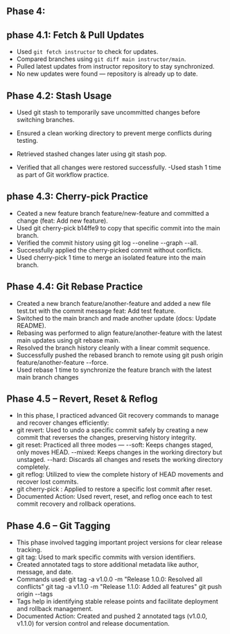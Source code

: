 ## Phase 4:
## phase 4.1:  Fetch & Pull Updates
- Used `git fetch instructor` to check for updates.
- Compared branches using `git diff main instructor/main`.
- Pulled latest updates from instructor repository to stay synchronized.
- No new updates were found — repository is already up to date.

## Phase 4.2: Stash Usage

 - Used git stash to temporarily save uncommitted changes before switching branches.
 - Ensured a clean working directory to prevent merge conflicts during testing.

 - Retrieved stashed changes later using git stash pop.
 - Verified that all changes were restored successfully.
 -Used stash 1 time as part of Git workflow practice.
 ## phase 4.3: Cherry-pick Practice

 - Ceated a new feature branch feature/new-feature and committed a change (feat: Add new feature).
 - Used git cherry-pick b14ffe9 to copy that specific commit into the main branch.
 - Verified the commit history using git log --oneline --graph --all.
 - Successfully applied the cherry-picked commit without conflicts.
 - Used cherry-pick 1 time to merge an isolated feature into the main branch.
 ## Phase 4.4: Git Rebase Practice

- Created a new branch feature/another-feature and added a new file test.txt with the commit message feat: Add test feature.
- Switched to the main branch and made another update (docs: Update README).
- Rebasing was performed to align feature/another-feature with the latest main updates using git rebase main.
- Resolved the branch history cleanly with a linear commit sequence.
- Successfully pushed the rebased branch to remote using git push origin feature/another-feature --force.
- Used rebase 1 time to synchronize the feature branch with the latest main branch changes
 ## Phase 4.5 – Revert, Reset & Reflog

- In this phase, I practiced advanced Git recovery commands to manage and recover changes efficiently:
- git revert: Used to undo a specific commit safely by creating a new commit that reverses the changes, preserving history integrity.
- git reset: Practiced all three modes —
 --soft: Keeps changes staged, only moves HEAD.
 --mixed: Keeps changes in the working directory but unstaged.
 --hard: Discards all changes and resets the working directory completely.
- git reflog: Utilized to view the complete history of HEAD movements and recover lost commits.
 - git cherry-pick <commit>: Applied to restore a specific lost commit after reset.
 - Documented Action: Used revert, reset, and reflog once each to test commit recovery and rollback operations.

 ## Phase 4.6 – Git Tagging
 - This phase involved tagging important project versions for clear release tracking.
-  git tag: Used to mark specific commits with version identifiers.
-  Created annotated tags to store additional metadata like author, message, and date.
-  Commands used:
    git tag -a v1.0.0 -m "Release 1.0.0: Resolved all conflicts"
    git tag -a v1.1.0 -m "Release 1.1.0: Added all features"
    git push origin --tags
-  Tags help in identifying stable release points and facilitate deployment and rollback management.
-  Documented Action: Created and pushed 2 annotated tags (v1.0.0, v1.1.0) for version control and release documentation.